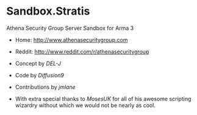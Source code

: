 # Sandbox.Stratis
Athena Security Group Server Sandbox for Arma 3

- Home: http://www.athenasecuritygroup.com
- Reddit: http://www.reddit.com/r/athenasecuritygroup

- Concept by *DEL-J*
- Code by *Diffusion9*
- Contributions by *jmlane*
- With extra special thanks to *MosesUK* for all of his awesome scripting wizardry without which we would not be nearly as cool.

